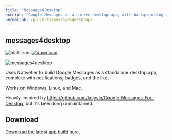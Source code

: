 ```yaml
---
title: "Messages4Desktop"
excerpt: "Google Messages as a native desktop app, with backgrounding and notifications."
permalink: /projects/messages4desktop/
---
```


## messages4desktop

![platforms](https://img.shields.io/badge/platforms-windows%20%7C%20linux%20%7C%20macos-blue)
[![download](https://img.shields.io/badge/download-latest%20build-brightgreen)](https://github.com/Randomblock1/messages4desktop/releases)

![messages4desktop](messages4desktop.jpg)

Uses Nativefier to build Google Messages as a standalone desktop app, complete with notifications, badges, and the like.

Works on Windows, Linux, and Mac.

Heavily inspired by <https://github.com/kelyvin/Google-Messages-For-Desktop>, but it's been long unmaintained.

## Download

[Download the latest app build here.](https://github.com/Randomblock1/messages4desktop/releases)
